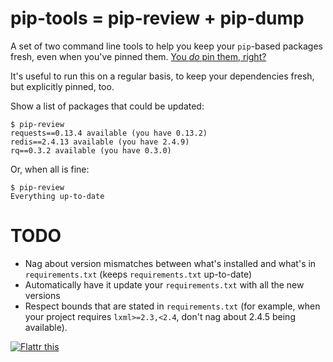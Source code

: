 pip-tools = pip-review + pip-dump
=================================

A set of two command line tools to help you keep your `pip`-based packages
fresh, even when you've pinned them.  [You _do_ pin them, right?][0]

It's useful to run this on a regular basis, to keep your dependencies fresh,
but explicitly pinned, too.

Show a list of packages that could be updated:

    $ pip-review
    requests==0.13.4 available (you have 0.13.2)
    redis==2.4.13 available (you have 2.4.9)
    rq==0.3.2 available (you have 0.3.0)

Or, when all is fine:

    $ pip-review
    Everything up-to-date


TODO
====
* Nag about version mismatches between what's installed and what's in
  `requirements.txt` (keeps `requirements.txt` up-to-date)
* Automatically have it update your `requirements.txt` with all the new
  versions
* Respect bounds that are stated in `requirements.txt` (for example, when
  your project requires `lxml>=2.3,<2.4`, don't nag about 2.4.5 being
  available).

[![Flattr this][2]][1]

[0]: http://nvie.com/posts/pin-your-packages/
[1]: https://flattr.com/thing/882478/Pin-Your-Packages
[2]: http://api.flattr.com/button/button-static-50x60.png
